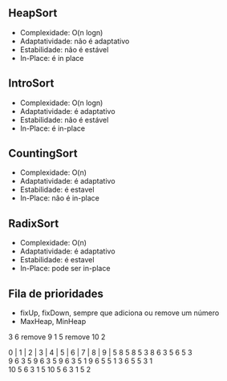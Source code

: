 ## HeapSort
- Complexidade: O(n logn)
- Adaptatividade: não é adaptativo
- Estabilidade: não é estável
- In-Place: é in place


## IntroSort

- Complexidade: O(n logn)
- Adaptatividade: é adaptativo
- Estabilidade: não é estável
- In-Place: é in-place 


## CountingSort

- Complexidade: O(n)
- Adaptatividade: é adaptativo
- Estabilidade: é estavel
- In-Place: não é in-place


## RadixSort

- Complexidade:  O(n)
- Adaptatividade: é adaptativo
- Estabilidade: é estavel
- In-Place: pode ser in-place


## Fila de prioridades

- fixUp, fixDown, sempre que adiciona ou remove um número
- MaxHeap, MinHeap

3 6 remove 9 1 5 remove 10 2

0 | 1 | 2 | 3 | 4 | 5 | 6 | 7 | 8 | 9 |
    5
    8   5
    8   5   3
    8   6   3   5
    6   5   3   
    9   6   3   5
    9   6   3   5
    9   6   3   5    1
    9   6   5   5    1   3
    6   5   5   3    1   
    10   5   6   3   1   5 
    10   5   6   3   1   5  2